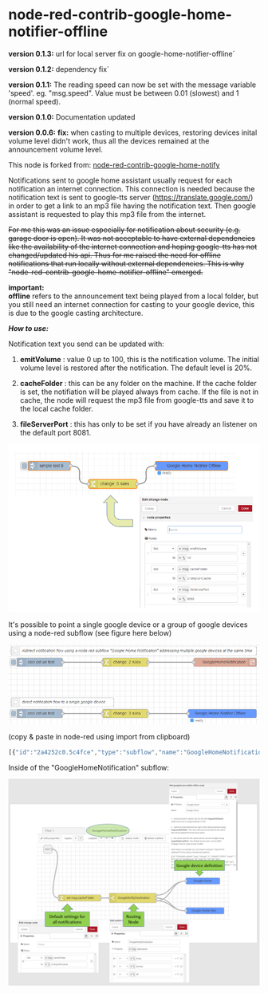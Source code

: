 # node-red-contrib-google-home-notifier-offline

**version 0.1.3:**
url for local server fix on google-home-notifier-offline´

**version 0.1.2:**
dependency fix´

**version 0.1.1:**
The reading speed can now be set with the message variable 'speed'. eg. "msg.speed".
Value must be between 0.01 (slowest) and 1 (normal speed).

**version 0.1.0:**
Documentation updated

**version 0.0.6:**
**fix:** when casting to multiple devices, restoring devices inital volume level didn't work, thus all the devices remained at the announcement volume level.

This node is forked from:
<a href="https://github.com/nabbl/node-red-contrib-google-home-notify">node-red-contrib-google-home-notify</a>

Notifications sent to google home assistant usually request for each notification an internet connection.
This connection is needed because the notification text is sent to google-tts server (https://translate.google.com/) in order to get a link to an mp3 file having the notification text.
Then google assistant is requested to play this mp3 file from the internet.

~~For me this was an issue especially for notification about security (e.g. garage door is open). It was not acceptable to have external dependencies like the availability of the internet connection and hoping google-tts has not changed/updated his api.
Thus for me raised the need for offline notifications that run locally without external dependencies. 
This is why "node-red-contrib-google-home-notifier-offline" emerged.~~

**important:**<br>
**offline** refers to the announcement text being played from a local folder, but you still need an internet connection for casting to your google device, this is due to the google casting architecture.

***How to use:***

Notification text you send can be updated with:

1) **emitVolume** : value 0 up to 100, this is the notification volume. The initial volume level is restored after the notification. The default level is 20%.

2) **cacheFolder** :  this can be any folder on the machine. If the cache folder is set, the notifiation will be played always from cache. 
If the file is not in cache, the node will request the mp3 file from google-tts and save it to the local cache folder.

3) **fileServerPort** : this has only to be set if you have already an listener on the default port 8081.

![illustration](assets/illustration.PNG)



It's possible to point a single google device or a group of google devices using a node-red subflow (see figure here below)

![illustration](assets/usagesIllustration.PNG)

(copy & paste in node-red using import from clipboard)
``` js
[{"id":"2a4252c0.5c4fce","type":"subflow","name":"GoogleHomeNotification","info":"","in":[{"x":50,"y":30,"wires":[{"id":"2e760d93.791962"}]}],"out":[]},{"id":"5ae262d6.e988ac","type":"switch","z":"2a4252c0.5c4fce","name":"GoogleNotifyDestination","property":"destination","propertyType":"msg","rules":[{"t":"eq","v":"living","vt":"str"},{"t":"eq","v":"bureau","vt":"str"},{"t":"eq","v":"all","vt":"str"}],"checkall":"true","repair":false,"outputs":3,"x":450,"y":260,"wires":[["d4c7c0cb.b476e"],["33e2797c.5b5606"],["d4c7c0cb.b476e","33e2797c.5b5606"]],"outputLabels":["Google Home","Google Home mini",""]},{"id":"d4c7c0cb.b476e","type":"googlehome-notifier-offline","z":"2a4252c0.5c4fce","server":"da212a5d.597b08","name":"Google Home","x":800,"y":180,"wires":[]},{"id":"33e2797c.5b5606","type":"googlehome-notifier-offline","z":"2a4252c0.5c4fce","server":"ebe165de.892128","name":"Google Home Mini","x":790,"y":320,"wires":[]},{"id":"2e760d93.791962","type":"change","z":"2a4252c0.5c4fce","name":"","rules":[{"t":"set","p":"cacheFolder","pt":"msg","to":"d:\\tmp\\GHCache","tot":"str"}],"action":"","property":"","from":"","to":"","reg":false,"x":200,"y":260,"wires":[["5ae262d6.e988ac"]]},{"id":"da212a5d.597b08","type":"googlehome-config-node-offline","z":"2a4252c0.5c4fce","ipaddress":"192.168.20.194","name":"Google Home","language":"fr"},{"id":"ebe165de.892128","type":"googlehome-config-node-offline","z":"2a4252c0.5c4fce","ipaddress":"192.168.20.197","name":"Google Home Mini","language":"fr"},{"id":"3f60aa46.aa4026","type":"subflow:2a4252c0.5c4fce","z":"c348d271.07631","name":"","env":[],"x":910,"y":360,"wires":[]},{"id":"8c73b93b.3db918","type":"change","z":"c348d271.07631","name":"","rules":[{"t":"set","p":"destination","pt":"msg","to":"all","tot":"str"},{"t":"set","p":"emitVolume","pt":"msg","to":"50","tot":"str"}],"action":"","property":"","from":"","to":"","reg":false,"x":560,"y":360,"wires":[["3f60aa46.aa4026"]]},{"id":"fb06ce90.3001b","type":"inject","z":"c348d271.07631","name":"","topic":"","payload":"ceci est un test","payloadType":"str","repeat":"","crontab":"","once":false,"onceDelay":0.1,"x":260,"y":360,"wires":[["8c73b93b.3db918"]]},{"id":"4a281a.8a2917e8","type":"inject","z":"c348d271.07631","name":"","topic":"","payload":"ceci est un test","payloadType":"str","repeat":"","crontab":"","once":false,"onceDelay":0.1,"x":260,"y":540,"wires":[["ccef16e8.5ee2d8"]]},{"id":"ccef16e8.5ee2d8","type":"change","z":"c348d271.07631","name":"","rules":[{"t":"set","p":"emitVolume","pt":"msg","to":"50","tot":"str"},{"t":"set","p":"cacheFolder","pt":"msg","to":"D:\\tmp\\GHCache","tot":"str"},{"t":"set","p":"fileServerPort","pt":"msg","to":"8098","tot":"str"}],"action":"","property":"","from":"","to":"","reg":false,"x":560,"y":540,"wires":[["429d4f1d.2d91c"]]},{"id":"429d4f1d.2d91c","type":"googlehome-notifier-offline","z":"c348d271.07631","server":"b8b08a71.387228","name":"","x":900,"y":540,"wires":[]},{"id":"9f10712d.fc031","type":"comment","z":"c348d271.07631","name":"direct notification flow to a single google device","info":"","x":340,"y":500,"wires":[]},{"id":"1a676c3c.0a0bc4","type":"comment","z":"c348d271.07631","name":"indirect notification flow using a node red subflow \"Google Home Notification\" addressing multiple google devices at the same time","info":"","x":590,"y":320,"wires":[]},{"id":"b8b08a71.387228","type":"googlehome-config-node-offline","z":"","ipaddress":"192.168.20.194","name":"","language":"fr"}]
```

Inside of the "GoogleHomeNotification" subflow:

![illustration](assets/googleHomeNotificationSubflow.PNG)
